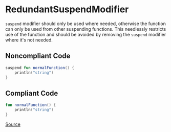 # RedundantSuspendModifier

`suspend` modifier should only be used where needed, otherwise the function can only be used from other suspending
functions. This needlessly restricts use of the function and should be avoided by removing the `suspend` modifier
where it's not needed.

## Noncompliant Code

```kotlin
suspend fun normalFunction() {
    println("string")
}
```
## Compliant Code

```kotlin
fun normalFunction() {
    println("string")
}
```

[Source](https://arturbosch.github.io/detekt/coroutines.html#redundantsuspendmodifier)
